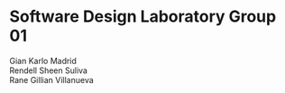# Software Design Laboratory Group 01

Gian Karlo Madrid<br>
Rendell Sheen Suliva<br>
Rane Gillian Villanueva<br>
